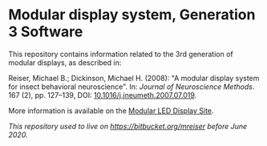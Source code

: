 # Modular display system, Generation 3 Software

This repository contains information related to the 3rd generation of modular
displays, as described in:

Reiser, Michael B.; Dickinson, Michael H. (2008): "A modular display system for insect behavioral neuroscience". In: *Journal of Neuroscience Methods*. 167 (2), pp.&nbsp;127–139, DOI: [10.1016/j.jneumeth.2007.07.019](https://doi.org/10.1016/j.jneumeth.2007.07.019).


More information is available on the [Modular LED Display Site](https://reiserlab.github.io/Modular-LED-Display).

*This repository used to live on https://bitbucket.org/mreiser before June 2020.*

